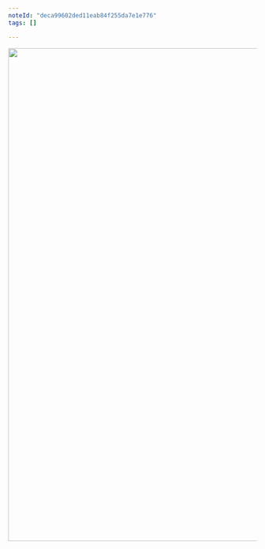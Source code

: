 ```yaml
---
noteId: "deca99602ded11eab84f255da7e1e776"
tags: []

---
```


<img src="https://img.souche.com/f2e/d3287afe90d7813fbde4d9dad5553709.png" width="1200px" height="1000px">
